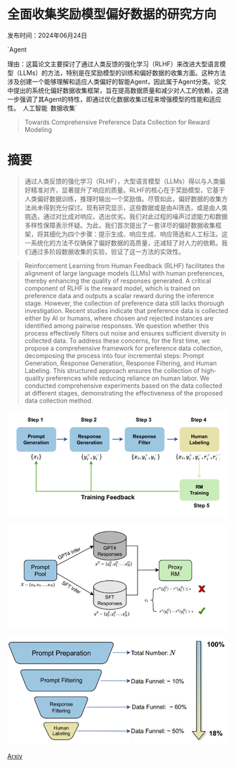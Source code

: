 # 全面收集奖励模型偏好数据的研究方向

发布时间：2024年06月24日

`Agent

理由：这篇论文主要探讨了通过人类反馈的强化学习（RLHF）来改进大型语言模型（LLMs）的方法，特别是在奖励模型的训练和偏好数据的收集方面。这种方法涉及创建一个能够理解和适应人类偏好的智能Agent，因此属于Agent分类。论文中提出的系统化偏好数据收集框架，旨在提高数据质量和减少对人工的依赖，这进一步强调了其Agent的特性，即通过优化数据收集过程来增强模型的性能和适应性。` `人工智能` `数据收集`

> Towards Comprehensive Preference Data Collection for Reward Modeling

# 摘要

> 通过人类反馈的强化学习（RLHF），大型语言模型（LLMs）得以与人类偏好精准对齐，显著提升了响应的质量。RLHF的核心在于奖励模型，它基于人类偏好数据训练，推理时输出一个奖励值。尽管如此，偏好数据的收集方法尚未得到充分探讨。现有研究显示，这些数据或是由AI筛选，或是由人类挑选，通过对比成对响应，选出优劣。我们对此过程的噪声过滤能力和数据多样性保障表示怀疑。为此，我们首次提出了一套详尽的偏好数据收集框架，将其细化为四个步骤：提示生成、响应生成、响应筛选和人工标注。这一系统化的方法不仅确保了偏好数据的高质量，还减轻了对人力的依赖。我们通过多阶段数据收集的实验，验证了这一方法的实效性。

> Reinforcement Learning from Human Feedback (RLHF) facilitates the alignment of large language models (LLMs) with human preferences, thereby enhancing the quality of responses generated. A critical component of RLHF is the reward model, which is trained on preference data and outputs a scalar reward during the inference stage. However, the collection of preference data still lacks thorough investigation. Recent studies indicate that preference data is collected either by AI or humans, where chosen and rejected instances are identified among pairwise responses. We question whether this process effectively filters out noise and ensures sufficient diversity in collected data. To address these concerns, for the first time, we propose a comprehensive framework for preference data collection, decomposing the process into four incremental steps: Prompt Generation, Response Generation, Response Filtering, and Human Labeling. This structured approach ensures the collection of high-quality preferences while reducing reliance on human labor. We conducted comprehensive experiments based on the data collected at different stages, demonstrating the effectiveness of the proposed data collection method.

![全面收集奖励模型偏好数据的研究方向](../../../paper_images/2406.16486/x1.png)

![全面收集奖励模型偏好数据的研究方向](../../../paper_images/2406.16486/x2.png)

![全面收集奖励模型偏好数据的研究方向](../../../paper_images/2406.16486/x3.png)

[Arxiv](https://arxiv.org/abs/2406.16486)